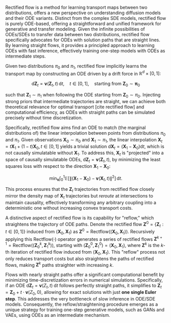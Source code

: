 Rectified flow is a method for learning transport maps between two distributions, offers a new perspective on understanding diffusion models and their ODE variants. Distinct from the complex SDE models, rectified flow is purely ODE-based, offering a straightforward and unified framework for generative and transfer modeling. Given the infinite possibilities of ODEs/SDEs to transfer data between two distributions, rectified flow specifically advocates for ODEs with solution paths that are straight lines. By learning straight flows, it provides a principled approach to learning ODEs with fast inference, effectively training one-step models with ODEs as intermediate steps.

Given two distributions $\pi_0$ and $\pi_1$, rectified flow implicitly learns the transport map by constructing an ODE driven by a drift force in $\mathbb R^d \times [0,1]$:

$$\mathrm d \mathbf Z_t = \mathbf v(\mathbf Z_t ,t) \, \mathrm dt, \quad t \in [0,1], \quad \text{starting from }\mathbf Z_0 \sim \mathbf\pi_0$$

such that $\mathbf Z_1 \sim \pi_1$ when following the ODE starting from $\mathbf Z_0 \sim \pi_0$. Injecting strong priors that intermediate trajectories are straight, we can achieve both theoretical relevance for optimal transport [cite rectified flow] and computational efficiency, as ODEs with straight paths can be simulated precisely without time discretization.

Specifically, rectified flow aims find an ODE to match (the marginal distributions of) the linear interpolation between points from distributions $\pi_0$ and $\pi_1$. Given observations $\mathbf{X}_0 \sim \pi_0$ and $\mathbf{X}_1 \sim \pi_1$, the linear interpolation $\mathbf{X}_t=t\mathbf{X}_1 + (1-t)\mathbf{X}_0, t\in [0,1]$ yields a trivial solution $\mathrm{d}\mathbf{X}_t = (\mathbf{X}_1 - \mathbf{X}_0)\mathrm{d}t$, which is not causally simulatable without $\mathbf{X}_1$. To address this, $\mathbf{X}_t$ is "projected" into a space of causally simulatable ODEs, $\mathrm{d}\mathbf{Z}_t = \mathbf{v}(\mathbf{Z}_t, t)$, by minimizing the least squares loss with respect to the direction $\mathbf{X}_1 - \mathbf{X}_0$:

$$\min_{\mathbf v} \int_0^1  \mathbb{E}\left [\lVert{(\mathbf X_1-\mathbf X_0) - \mathbf v(\mathbf X_t, t)}\rVert^2\right] \,\mathrm{d}t.$$

This process ensures that the $\mathbf{Z}_t$ trajectories from rectified flow closely mirror the density map of $\mathbf{X}_t$ trajectories but *reroute* at intersections to maintain causality, effectively transforming any arbitrary coupling into a deterministic one without increasing convex transport costs.

A distinctive aspect of rectified flow is its capability for "reflow," which straightens the trajectory of ODE paths. Denote the rectified flow $\boldsymbol Z^0 = \{ \mathbf Z_t: t\in[0,1]\}$ induced from $(\mathbf X_0,\mathbf X_1)$ as $\boldsymbol Z^0 = \mathsf{Rectflow}((\mathbf X_0,\mathbf X_1))$. Recursively applying this $\mathsf{Rectflow}(\cdot)$ operator generates a series of rectified flows $\boldsymbol Z^{k+1} = \mathsf{Rectflow}((\mathbf Z_0^k, \mathbf Z_1^k))$, starting with $(\mathbf Z_0^0,\mathbf Z_1^0)=(\mathbf X_0,\mathbf X_1)$, where $\boldsymbol Z^k$ is the $k$-th iteration of rectified flow induced from $(\mathbf X_0,\mathbf X_1)$. This "reflow" process not only reduces transport costs but also straightens the paths of rectified flows, making $\boldsymbol Z^k$ paths straighter with increasing $k$.

Flows with nearly straight paths offer a significant computational benefit by minimizing time-discretization errors in numerical simulations. Specifically, if an ODE $\mathrm{d} \mathbf Z_t =\mathbf v(Z_t,t)\; \mathrm{d}t$ follows perfectly straight paths, it simplifies to $\mathbf Z_t = \mathbf Z_0 + t \cdot\mathbf v(Z_0, 0),$ allowing for exact solutions with just **one single Euler step**. This addresses the very bottleneck of slow inference in ODE/SDE models. Consequently, the reflow/straightening procedure emerges as a unique strategy for training one-step generative models, such as GANs and VAEs, using ODEs as an intermediate mechanism. 

